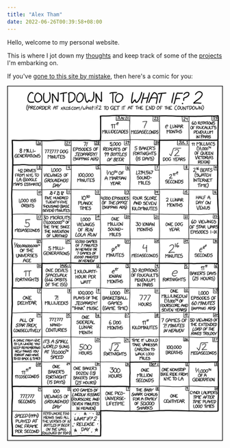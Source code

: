 ```yaml
---
title: "Alex Tham"
date: 2022-06-26T00:39:58+08:00
---
```


Hello, welcome to my personal website.

This is where I jot down my [thoughts](/post) and keep track of some of the [projects](/post/projects) I'm embarking on. 

If you've [gone to this site by mistake](https://www.youtube.com/watch?v=idxVez86Zgc), then here's a comic for you:

<div id="xkcd">
     <img src="xkcd_daily.png"
          alt="Daily XKCD strip">
</div>